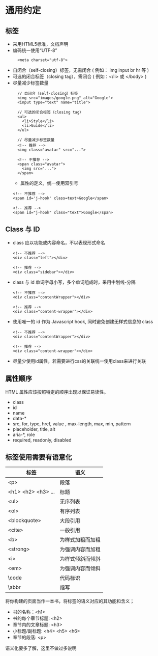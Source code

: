 # 通用约定
## 标签
  * 采用HTML5标准，文档声明 <!DOCTYPE html>
  * 编码统一使用“UTF-8”
    ```
      <meta charset="utf-8">
    ```
  * 自闭合（self-closing）标签，无需闭合 ( 例如： img input br hr 等 )
  * 可选的闭合标签（closing tag），需闭合 ( 例如：\</li> 或 \</body> )
  * 尽量减少标签数量
    ```
      // 自闭合（self-closing）标签
      <img src="images/google.png" alt="Google">
      <input type="text" name="title">

      // 可选的闭合标签（closing tag）
      <ul>
        <li>Style</li>
        <li>Guide</li>
      </ul>

      // 尽量减少标签数量
      <!-- 推荐 -->
      <img class="avatar" src="...">

      <!-- 不推荐 -->
      <span class="avatar">
        <img src="...">
      </span>
    ```
    * 属性的定义，统一使用双引号
    ```
    <!-- 不推荐 -->
    <span id='j-hook' class=text>Google</span>

    <!-- 推荐 -->
    <span id="j-hook" class="text">Google</span>
    ```
## Class 与 ID
  * class 应以功能或内容命名，不以表现形式命名
    ```
    <!-- 不推荐 -->
    <div class="left"></div>

    <!-- 推荐 -->
    <div class="sidebar"></div>
    ```
  * class 与 id 单词字母小写，多个单词组成时，采用中划线-分隔
    ```
    <!-- 不推荐 -->
    <div class="contentWrapper"></div>

    <!-- 推荐 -->
    <div class="content-wrapper"></div>
    ```
  * 使用唯一的 id 作为 Javascript hook, 同时避免创建无样式信息的 class
    ```
    <!-- 不推荐 -->
    <div class="contentWrapper"></div>

    <!-- 推荐 -->
    <div class="content-wrapper"></div>
    ```
  * 尽量少使用id属性，若需要进行css的关联统一使用class来进行关联
## 属性顺序
  HTML 属性应该按照特定的顺序出现以保证易读性。
  * class
  * id
  * name
  * data-*
  * src, for, type, href, value , max-length, max, min, pattern
  * placeholder, title, alt
  * aria-*, role
  * required, readonly, disabled
## 标签使用需要有语意化
  标签|语义
  --|--
  \<p>|	段落
  \<h1> \<h2> \<h3> ...|	标题
  \<ul>	|无序列表
  \<ol>|	有序列表
  \<blockquote>|	大段引用
  \<cite>|	一般引用
  \<b>|	为样式加粗而加粗
  \<strong>|	为强调内容而加粗
  \<i>|	为样式倾斜而倾斜
  \<em>|	为强调内容而倾斜
  \code	|代码标识
  \abbr	|缩写
将你构建的页面当作一本书，将标签的语义对应的其功能和含义；

  * 书的名称：\<h1>
  * 书的每个章节标题: \<h2>
  * 章节内的文章标题: \<h3>
  * 小标题/副标题: \<h4> \<h5> \<h6>
  * 章节的段落: \<p>

语义化要多了解，这里不做过多说明